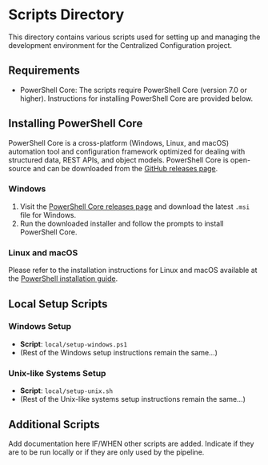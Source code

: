 # Scripts Directory

This directory contains various scripts used for setting up and managing the development environment for the Centralized Configuration project.

## Requirements

- PowerShell Core: The scripts require PowerShell Core (version 7.0 or higher). Instructions for installing PowerShell Core are provided below.

## Installing PowerShell Core

PowerShell Core is a cross-platform (Windows, Linux, and macOS) automation tool and configuration framework optimized for dealing with structured data, REST APIs, and object models. PowerShell Core is open-source and can be downloaded from the [GitHub releases page](https://github.com/PowerShell/PowerShell/releases).

### Windows
1. Visit the [PowerShell Core releases page](https://github.com/PowerShell/PowerShell/releases) and download the latest `.msi` file for Windows.
2. Run the downloaded installer and follow the prompts to install PowerShell Core.

### Linux and macOS
Please refer to the installation instructions for Linux and macOS available at the [PowerShell installation guide](https://docs.microsoft.com/en-us/powershell/scripting/install/installing-powershell).

## Local Setup Scripts

### Windows Setup

- **Script**: `local/setup-windows.ps1`
- (Rest of the Windows setup instructions remain the same...)

### Unix-like Systems Setup

- **Script**: `local/setup-unix.sh`
- (Rest of the Unix-like systems setup instructions remain the same...)

## Additional Scripts

Add documentation here IF/WHEN other scripts are added. Indicate if they are to be run locally or if they are only used by the pipeline.